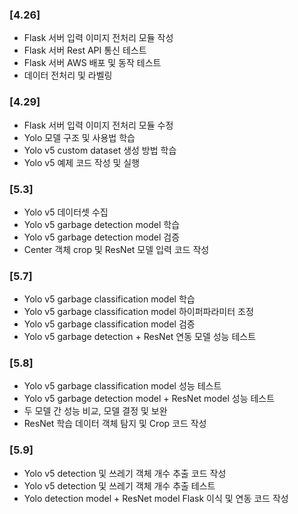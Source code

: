 ### [4.26]

- Flask 서버 입력 이미지 전처리 모듈 작성
- Flask 서버 Rest API 통신 테스트
- Flask 서버 AWS 배포 및 동작 테스트
- 데이터 전처리 및 라벨링

### [4.29]

- Flask 서버 입력 이미지 전처리 모듈 수정
- Yolo 모델 구조 및 사용법 학습
- Yolo v5 custom dataset 생성 방법 학습
- Yolo v5 예제 코드 작성 및 실행

### [5.3]

- Yolo v5 데이터셋 수집
- Yolo v5 garbage detection model 학습
- Yolo v5 garbage detection model 검증
- Center 객체 crop 및 ResNet 모델 입력 코드 작성

### [5.7]

- Yolo v5 garbage classification model 학습
- Yolo v5 garbage classification model 하이퍼파라미터 조정
- Yolo v5 garbage classification model 검증
- Yolo v5 garbage detection + ResNet 연동 모델 성능 테스트

### [5.8]

- Yolo v5 garbage classification model 성능 테스트
- Yolo v5 garbage detection model + ResNet model 성능 테스트
- 두 모델 간 성능 비교, 모델 결정 및 보완
- ResNet 학습 데이터 객체 탐지 및 Crop 코드 작성

### [5.9]

- Yolo v5 detection 및 쓰레기 객체 개수 추출 코드 작성
- Yolo v5 detection 및 쓰레기 객체 개수 추출 테스트
- Yolo detection model + ResNet model Flask 이식 및 연동 코드 작성
